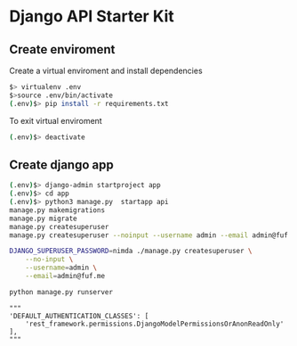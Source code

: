# Django API Starter Kit

## Create enviroment

Create a virtual enviroment and install dependencies

```sh
$> virtualenv .env
$>source .env/bin/activate
(.env)$> pip install -r requirements.txt
```

To exit virtual enviroment

```sh
(.env)$> deactivate
```

## Create django app

```sh
(.env)$> django-admin startproject app
(.env)$> cd app
(.env)$> python3 manage.py  startapp api
manage.py makemigrations
manage.py migrate
manage.py createsuperuser
manage.py createsuperuser --noinput --username admin --email admin@fuf.me

DJANGO_SUPERUSER_PASSWORD=nimda ./manage.py createsuperuser \
    --no-input \
    --username=admin \
    --email=admin@fuf.me

python manage.py runserver
```
    """
    'DEFAULT_AUTHENTICATION_CLASSES': [
        'rest_framework.permissions.DjangoModelPermissionsOrAnonReadOnly'
    ],
    """